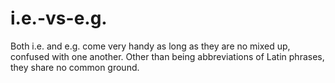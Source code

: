 # i.e.-vs-e.g.
Both i.e. and e.g. come very handy as long as they  are no mixed up, confused with one another. Other than being abbreviations of Latin phrases, they share no common ground.
